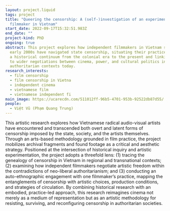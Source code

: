 ```yaml
---
layout: project.liquid
tags: project
title: "Queering the censorship: A (self-)investigation of an experimental
  filmmaker in Vietnam"
start_date: 2022-09-17T15:32:51.983Z
end_date: ""
project-kind: PhD
ongoing: true
abstract: This project explores how independent filmmakers in Vietnam since the
  early 2000s have navigated state censorship, situating their practices within
  a historical continuum from the colonial era to the present and linking them
  to wider negotiations between cinema, power, and cultural politics in
  authoritarian contexts today.
research_interests:
  - film censorship
  - film censorship in Vietna
  - independent cinema
  - vietnamese film
  - vietnamese independent fi
main_image: https://ucarecdn.com/511012ff-96b5-4701-953b-92522db87d55/
people:
  - Việt Vũ (Phạm Quang Trung)
---
```

This artistic research explores how Vietnamese radical audio-visual artists have encountered and transcended both overt and latent forms of censorship imposed by the state, society, and the artists themselves. Through an arts-based methodology grounded in film practice, the project mobilizes archival fragments and found footage as a critical and aesthetic strategy. Positioned at the intersection of historical inquiry and artistic experimentation, the project adopts a threefold lens: (1) tracing the genealogy of censorship in Vietnam in regional and transnational contexts; (2) examining how independent filmmakers negotiate artistic freedom within the contradictions of neo-liberal authoritarianism; and (3) conducting an auto-ethnographic engagement with one filmmaker’s practice, mapping the entanglements of censorship with artistic choices, production conditions, and strategies of circulation. By combining historical research with an embodied, practice-led approach, this research reimagines cinema not merely as a medium of representation but as an artistic methodology for resisting, surviving, and reconfiguring censorship in authoritarian societies.